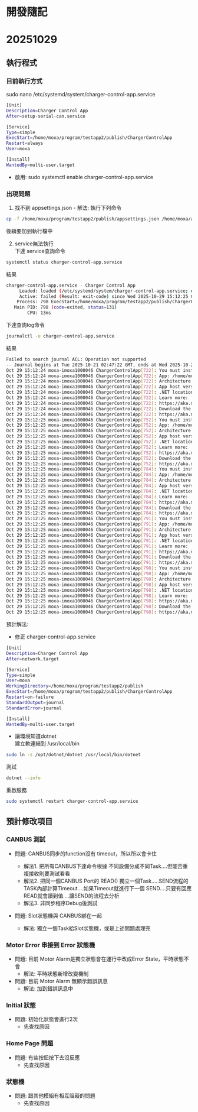<h1> 開發隨記 </h1>

# 20251029

## 執行程式

### 目前執行方式

sudo nano /etc/systemd/system/charger-control-app.service

```sh
[Unit]
Description=Charger Control App
After=setup-serial-can.service

[Service]
Type=simple
ExecStart=/home/moxa/program/testapp2/publish/ChargerControlApp
Restart=always
User=moxa

[Install]
WantedBy=multi-user.target
```

- 啟用: sudo systemctl enable charger-control-app.service

### 出現問題

1. 找不到 appsettings.json - 解法: 執行下列命令
```bash
cp -f /home/moxa/program/testapp2/publish/appsettings.json /home/moxa/appsettings.json
```
後續要加到執行檔中

2. service無法執行 <br>
下達 service查詢命令
```bash
systemctl status charger-control-app.service
```
結果
```bash
charger-control-app.service - Charger Control App
     Loaded: loaded (/etc/systemd/system/charger-control-app.service; enabled; vendor preset: enabled)
     Active: failed (Result: exit-code) since Wed 2025-10-29 15:12:25 GMT; 2min 20s ago
    Process: 798 ExecStart=/home/moxa/program/testapp2/publish/ChargerControlApp (code=exited, status=131)
   Main PID: 798 (code=exited, status=131)
        CPU: 13ms
```

下達查詢log命令
```bash
journalctl -u charger-control-app.service
```

結果
```bash
Failed to search journal ACL: Operation not supported
-- Journal begins at Tue 2025-10-21 02:47:22 GMT, ends at Wed 2025-10-29 15:12:34 GMT. --
Oct 29 15:12:24 moxa-imoxa1000046 ChargerControlApp[722]: You must install .NET to run this application.
Oct 29 15:12:24 moxa-imoxa1000046 ChargerControlApp[722]: App: /home/moxa/program/testapp2/publish/ChargerControlApp
Oct 29 15:12:24 moxa-imoxa1000046 ChargerControlApp[722]: Architecture: arm64
Oct 29 15:12:24 moxa-imoxa1000046 ChargerControlApp[722]: App host version: 8.0.17
Oct 29 15:12:24 moxa-imoxa1000046 ChargerControlApp[722]: .NET location: Not found
Oct 29 15:12:24 moxa-imoxa1000046 ChargerControlApp[722]: Learn more:
Oct 29 15:12:24 moxa-imoxa1000046 ChargerControlApp[722]: https://aka.ms/dotnet/app-launch-failed
Oct 29 15:12:24 moxa-imoxa1000046 ChargerControlApp[722]: Download the .NET runtime:
Oct 29 15:12:24 moxa-imoxa1000046 ChargerControlApp[722]: https://aka.ms/dotnet-core-applaunch?missing_runtime=true&arch=arm64&rid=linux-arm64&os=debian.11&apphost_version=8.0.17
Oct 29 15:12:25 moxa-imoxa1000046 ChargerControlApp[752]: You must install .NET to run this application.
Oct 29 15:12:25 moxa-imoxa1000046 ChargerControlApp[752]: App: /home/moxa/program/testapp2/publish/ChargerControlApp
Oct 29 15:12:25 moxa-imoxa1000046 ChargerControlApp[752]: Architecture: arm64
Oct 29 15:12:25 moxa-imoxa1000046 ChargerControlApp[752]: App host version: 8.0.17
Oct 29 15:12:25 moxa-imoxa1000046 ChargerControlApp[752]: .NET location: Not found
Oct 29 15:12:25 moxa-imoxa1000046 ChargerControlApp[752]: Learn more:
Oct 29 15:12:25 moxa-imoxa1000046 ChargerControlApp[752]: https://aka.ms/dotnet/app-launch-failed
Oct 29 15:12:25 moxa-imoxa1000046 ChargerControlApp[752]: Download the .NET runtime:
Oct 29 15:12:25 moxa-imoxa1000046 ChargerControlApp[752]: https://aka.ms/dotnet-core-applaunch?missing_runtime=true&arch=arm64&rid=linux-arm64&os=debian.11&apphost_version=8.0.17
Oct 29 15:12:25 moxa-imoxa1000046 ChargerControlApp[784]: You must install .NET to run this application.
Oct 29 15:12:25 moxa-imoxa1000046 ChargerControlApp[784]: App: /home/moxa/program/testapp2/publish/ChargerControlApp
Oct 29 15:12:25 moxa-imoxa1000046 ChargerControlApp[784]: Architecture: arm64
Oct 29 15:12:25 moxa-imoxa1000046 ChargerControlApp[784]: App host version: 8.0.17
Oct 29 15:12:25 moxa-imoxa1000046 ChargerControlApp[784]: .NET location: Not found
Oct 29 15:12:25 moxa-imoxa1000046 ChargerControlApp[784]: Learn more:
Oct 29 15:12:25 moxa-imoxa1000046 ChargerControlApp[784]: https://aka.ms/dotnet/app-launch-failed
Oct 29 15:12:25 moxa-imoxa1000046 ChargerControlApp[784]: Download the .NET runtime:
Oct 29 15:12:25 moxa-imoxa1000046 ChargerControlApp[784]: https://aka.ms/dotnet-core-applaunch?missing_runtime=true&arch=arm64&rid=linux-arm64&os=debian.11&apphost_version=8.0.17
Oct 29 15:12:25 moxa-imoxa1000046 ChargerControlApp[791]: You must install .NET to run this application.
Oct 29 15:12:25 moxa-imoxa1000046 ChargerControlApp[791]: App: /home/moxa/program/testapp2/publish/ChargerControlApp
Oct 29 15:12:25 moxa-imoxa1000046 ChargerControlApp[791]: Architecture: arm64
Oct 29 15:12:25 moxa-imoxa1000046 ChargerControlApp[791]: App host version: 8.0.17
Oct 29 15:12:25 moxa-imoxa1000046 ChargerControlApp[791]: .NET location: Not found
Oct 29 15:12:25 moxa-imoxa1000046 ChargerControlApp[791]: Learn more:
Oct 29 15:12:25 moxa-imoxa1000046 ChargerControlApp[791]: https://aka.ms/dotnet/app-launch-failed
Oct 29 15:12:25 moxa-imoxa1000046 ChargerControlApp[791]: Download the .NET runtime:
Oct 29 15:12:25 moxa-imoxa1000046 ChargerControlApp[791]: https://aka.ms/dotnet-core-applaunch?missing_runtime=true&arch=arm64&rid=linux-arm64&os=debian.11&apphost_version=8.0.17
Oct 29 15:12:25 moxa-imoxa1000046 ChargerControlApp[798]: You must install .NET to run this application.
Oct 29 15:12:25 moxa-imoxa1000046 ChargerControlApp[798]: App: /home/moxa/program/testapp2/publish/ChargerControlApp
Oct 29 15:12:25 moxa-imoxa1000046 ChargerControlApp[798]: Architecture: arm64
Oct 29 15:12:25 moxa-imoxa1000046 ChargerControlApp[798]: App host version: 8.0.17
Oct 29 15:12:25 moxa-imoxa1000046 ChargerControlApp[798]: .NET location: Not found
Oct 29 15:12:25 moxa-imoxa1000046 ChargerControlApp[798]: Learn more:
Oct 29 15:12:25 moxa-imoxa1000046 ChargerControlApp[798]: https://aka.ms/dotnet/app-launch-failed
Oct 29 15:12:25 moxa-imoxa1000046 ChargerControlApp[798]: Download the .NET runtime:
Oct 29 15:12:25 moxa-imoxa1000046 ChargerControlApp[798]: https://aka.ms/dotnet-core-applaunch?missing_runtime=true&arch=arm64&rid=linux-arm64&os=debian.11&apphost_version=8.0.17
```

預計解法:
- 修正 charger-control-app.service
```sh
[Unit]
Description=Charger Control App
After=network.target

[Service]
Type=simple
User=moxa
WorkingDirectory=/home/moxa/program/testapp2/publish
ExecStart=/home/moxa/program/testapp2/publish/ChargerControlApp
Restart=on-failure
StandardOutput=journal
StandardError=journal

[Install]
WantedBy=multi-user.target
```

- 讓環境知道dotnet<br>
建立軟連結到 /usr/local/bin
```bash
sudo ln -s /opt/dotnet/dotnet /usr/local/bin/dotnet
```
測試
```bash
dotnet --info
```

重啟服務
```bash
sudo systemctl restart charger-control-app.service
```


## 預計修改項目

### CANBUS 測試

- 問題: CANBUS同步的function沒有 timeout，所以所以會卡住
  - 解法1. 把所有CANBUS下達命令根據 不同設備分成不同Task....但能否重複接收則要測試看看
  - 解法2. 把同一個CANBUS Port的 READ() 獨立一個Task.....SEND流程的TASK內部計算Timeout....如果Timeout就進行下一個 SEND....只要有回應 READ就會讀到值....讓SEND的流程去分析
  - 解法3. 非同步程序Debug後測試

- 問題: Slot狀態機與 CANBUS綁在一起
  - 解法: 獨立一個Task給Slot狀態機，或是上述問題處理完

### Motor Error 串接到 Error 狀態機

- 問題: 目前 Motor Alarm是獨立狀態會在運行中改成Error State，平時狀態不會
  - 解法: 平時狀態新增改變機制
- 問題: 目前 Motor Alarm 無顯示錯誤訊息
  - 解法: 加到錯誤訊息中

### Initial 狀態
- 問題: 初始化狀態會進行2次
  - 先查找原因

### Home Page 問題
- 問題: 有些按鈕按下去沒反應
  - 先查找原因

### 狀態機
- 問題: 跟其他模組有相互阻礙的問題
  - 先查找原因
